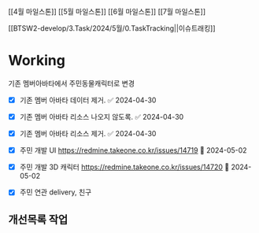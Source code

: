 
[[4월 마일스톤]]
[[5월 마일스톤]]
[[6월 마일스톤]]
[[7월 마일스톤]]

[[BTSW2-develop/3.Task/2024/5월/0.TaskTracking||이슈트래킹]]

# Working
기존 멤버아바타에서 주민동물캐릭터로 변경 


- [x] 기존 멤버 아바타 데이터 제거. ✅ 2024-04-30
- [x] 기존 멤버 아바타 리소스 나오지 않도록. ✅ 2024-04-30
- [x] 기존 멤버 아바타 리소스 제거. ✅ 2024-04-30
- [x] 주민 개발 UI  https://redmine.takeone.co.kr/issues/14719 🛫 2024-05-02
- [x] 주민 개발 3D 캐릭터  https://redmine.takeone.co.kr/issues/14720  🛫 2024-05-02 
- [x] 주민 연관 delivery, 친구 


## 개선목록 작업
